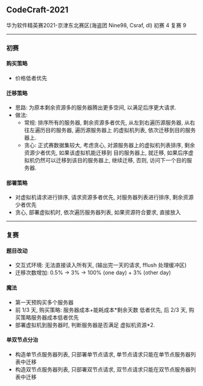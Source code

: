 ## CodeCraft-2021
华为软件精英赛2021-京津东北赛区(海盗团 Nine98, Csraf, dl) 初赛 4 复赛 9

-----

### 初赛
#### 购买策略

* 价格低者优先

#### 迁移策略
* 思路: 为原本剩余资源多的服务器腾出更多空间, 以满足后序更大请求.
* 做法: 
    * 常规: 排序所有的服务器, 剩余资源多者优先, 从左到右遍历源服务器, 从右往左遍历目的服务器, 遍历源服务器上
    的虚拟机列表, 依次迁移到目的服务器上. 
    * 贪心: 正式赛数据集较大, 考虑贪心, 对源服务器上的虚拟机列表排序, 剩余资源少者优先, 如果该虚拟机能迁移到
    目的服务器上, 就迁移, 如果后序虚拟机仍然可以迁移到该目的服务器上, 继续迁移, 否则, 访问下一个目的服务器.

#### 部署策略
* 对虚拟机请求进行排序, 请求资源多者优先, 对服务器列表进行排序, 剩余资源少者优先  
* 贪心, 部署虚拟机时, 依次遍历服务器列表, 如果资源符合要求, 直接放入

-----

### 复赛

#### 题目改动
* 交互式环境: 无法直接读入所有天, (输出完一天的请求, fflush 处理缓冲区)
* 迁移次数增加: 0.5% -> 3% -> 100% (one day) + 3% (other day)   

#### 魔法
* 第一天预购买多个服务器
* 前 1/3 天, 购买策略: 服务器成本+能耗成本*剩余天数 低者优先, 后 2/3 天, 购买策略服务器成本低者优先
* 部署虚拟机到服务器时, 判断服务器是否满足 虚拟机资源*2. 

#### 单双节点分治
* 构造单节点服务器列表, 只部署单节点请求, 单节点请求只能在单节点服务器列表中迁移
* 构造双节点服务器列表, 只部署双节点请求, 双节点请求只能在双节点服务器列表中迁移


